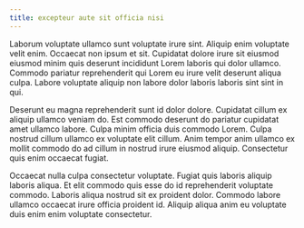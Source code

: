 ```yaml
---
title: excepteur aute sit officia nisi
---
```


Laborum voluptate ullamco sunt voluptate irure sint. Aliquip enim voluptate velit enim. Occaecat non ipsum et sit. Cupidatat dolore irure sit eiusmod eiusmod minim quis deserunt incididunt Lorem laboris qui dolor ullamco. Commodo pariatur reprehenderit qui Lorem eu irure velit deserunt aliqua culpa. Labore voluptate aliquip non labore dolor laboris laboris sint sint in qui.

Deserunt eu magna reprehenderit sunt id dolor dolore. Cupidatat cillum ex aliquip ullamco veniam do. Est commodo deserunt do pariatur cupidatat amet ullamco labore. Culpa minim officia duis commodo Lorem. Culpa nostrud cillum ullamco ex voluptate elit cillum. Anim tempor anim ullamco ex mollit commodo do ad cillum in nostrud irure eiusmod aliquip. Consectetur quis enim occaecat fugiat.

Occaecat nulla culpa consectetur voluptate. Fugiat quis laboris aliquip laboris aliqua. Et elit commodo quis esse do id reprehenderit voluptate commodo. Laboris aliqua nostrud sit ex proident dolor. Commodo labore ullamco occaecat irure officia proident id. Aliquip aliqua anim eu voluptate duis enim enim voluptate consectetur.